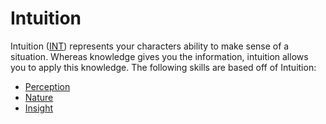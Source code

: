 # Intuition

Intuition ([INT](intuition.md)) represents your characters ability to make sense of a situation. Whereas knowledge gives you the information, intuition allows you to apply this knowledge. The following skills are based off of Intuition: 

- [Perception](../skills/perception.md)
- [Nature](../skills/nature.md)
- [Insight](../skills/insight.md)